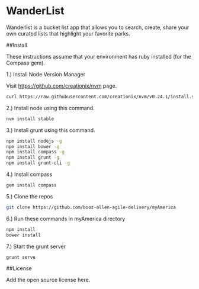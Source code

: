 # WanderList

Wanderlist is a bucket list app that allows you to search, create, share your own curated lists that highlight your favorite parks.

##Install

These instructions assume that your environment has ruby installed (for the Compass gem).

1.) Install Node Version Manager

Visit https://github.com/creationix/nvm page.

``` bash
curl https://raw.githubusercontent.com/creationix/nvm/v0.24.1/install.sh | bash
```

2.) Install node using this command.
``` bash 
nvm install stable
```

3.) Install grunt using this command.
``` bash
npm install nodejs -g
npm install bower -g
npm install compass -g
npm install grunt -g
npm install grunt-cli -g
```

4.) Install compass
``` bash
gem install compass
```

5.) Clone the repos
```bash
git clone https://github.com/booz-allen-agile-delivery/myAmerica
```

6.) Run these commands in myAmerica directory
``` bash
npm install
bower install
```

7.) Start the grunt server
``` bash
grunt serve
```

##License

Add the open source license here.
